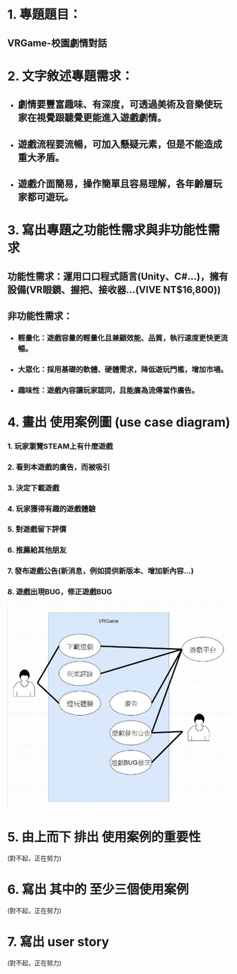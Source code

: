 # 1. 專題題目：
## VRGame-校園劇情對話

# 2. 文字敘述專題需求：
* ## 劇情要豐富趣味、有深度，可透過美術及音樂使玩家在視覺跟聽覺更能進入遊戲劇情。
* ## 遊戲流程要流暢，可加入懸疑元素，但是不能造成重大矛盾。
* ## 遊戲介面簡易，操作簡單且容易理解，各年齡層玩家都可遊玩。

# 3. 寫出專題之功能性需求與非功能性需求
 ## 功能性需求：運用口口程式語言(Unity、C#...)，擁有設備(VR眼鏡、握把、接收器...(VIVE NT$16,800))
 ## 非功能性需求：
 * ### 輕量化：遊戲容量的輕量化且兼顧效能、品質，執行速度更快更流暢。
 * ### 大眾化：採用基礎的軟體、硬體需求，降低遊玩門檻，增加市場。
 * ### 趣味性：遊戲內容讓玩家認同，且能廣為流傳當作廣告。

# 4. 畫出 使用案例圖 (use case diagram)
###  1.  玩家瀏覽STEAM上有什麼遊戲
###  2.  看到本遊戲的廣告，而被吸引
###  3.  決定下載遊戲
###  4.  玩家獲得有趣的遊戲體驗
###  5.  對遊戲留下評價
###  6.  推薦給其他朋友
###  7.  發布遊戲公告(新消息，例如提供新版本、增加新內容...)
###  8.  遊戲出現BUG，修正遊戲BUG
![使用案例](使用案例.jpg)
# 5. 由上而下 排出 使用案例的重要性
(對不起，正在努力)
# 6. 寫出 其中的 至少三個使用案例
(對不起，正在努力)
# 7. 寫出 user story 
(對不起，正在努力)
